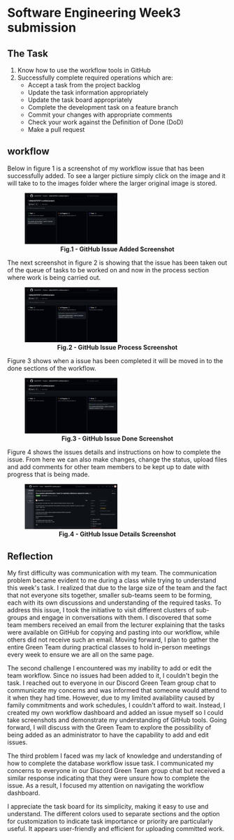 # Software Engineering Week3 submission


## The Task

1. Know how to use the workflow tools in GitHub
2. Successfully complete required operations which are:
   * Accept a task from the project backlog
   * Update the task information appropriately
   * Update the task board appropriately
   * Complete the development task on a feature branch
   * Commit your changes with appropriate comments
   * Check your work against the Definition of Done (DoD)
   * Make a pull request


## workflow

Below in figure 1 is a screenshot of my workflow issue that has been successfully added.
To see a larger pictiure simply click on the image and it will take to to the images folder
where the larger original image is stored.
<figure>
 <img src="https://github.com/Mark070707/Software-Engineering-Portfolio/blob/main/images/GitHub%20Issue%20Added%20ScreenShot.png" width="50%" height="50%">
 <figcaption align="center"><b>Fig.1 - GitHub Issue Added Screenshot</b></figcaption>
</figure>

 The next screenshot in figure 2 is showing that the issue has been taken out of the queue of tasks
 to be worked on and now in the process section where work is being carried out.
 <figure>
  <img src="https://github.com/Mark070707/Software-Engineering-Portfolio/blob/main/images/GitHub%20In%20Process%20Screenshot.png" width="50%" height="50%">
  <figcaption align="center"><b>Fig.2 - GitHub Issue Process Screenshot</b></figcaption>
 </figure>

 Figure 3 shows when a issue has been completed it will be moved in to the done sections of the workflow.
 <figure>
  <img src="https://github.com/Mark070707/Software-Engineering-Portfolio/blob/main/images/GitHub%20Done%20Screenshot.png" width="50%" height="50%">
  <figcaption align="center"><b>Fig.3 - GitHub Issue Done Screenshot</b></figcaption>
 </figure>

 Figure 4 shows the issues details and instructions on how to complete the issue. From here we can also make changes,
 change the status, upload files and add comments for other team members to be kept up to date with progress that is being made.
 <figure>
  <img src="https://github.com/Mark070707/Software-Engineering-Portfolio/blob/main/images/GitHub%20Issue%20Details%20Screenshot.png" width="50%" height="50%">
  <figcaption align="center"><b>Fig.4 - GitHub Issue Details Screenshot</b></figcaption>
 </figure>


## Reflection

My first difficulty was communication with my team. The communication problem became evident to me during
a class while trying to understand this week's task. I realized that due to the large size of the team and
the fact that not everyone sits together, smaller sub-teams seem to be forming, each with its own discussions
and understanding of the required tasks. To address this issue, I took the initiative to visit different
clusters of sub-groups and engage in conversations with them. I discovered that some team members received
an email from the lecturer explaining that the tasks were available on GitHub for copying and pasting into
our workflow, while others did not receive such an email. Moving forward, I plan to gather the entire Green
Team during practical classes to hold in-person meetings every week to ensure we are all on the same page.

The second challenge I encountered was my inability to add or edit the team workflow. Since no issues had
been added to it, I couldn't begin the task. I reached out to everyone in our Discord Green Team group chat
to communicate my concerns and was informed that someone would attend to it when they had time. However,
due to my limited availability caused by family commitments and work schedules, I couldn't afford to wait.
Instead, I created my own workflow dashboard and added an issue myself so I could take screenshots and
demonstrate my understanding of GitHub tools. Going forward, I will discuss with the Green Team to explore
the possibility of being added as an administrator to have the capability to add and edit issues.

The third problem I faced was my lack of knowledge and understanding of how to complete the database workflow issue task.
I communicated my concerns to everyone in our Discord Green Team group chat but received a similar response
indicating that they were unsure how to complete the issue. As a result, I focused my attention on navigating
the workflow dashboard.

I appreciate the task board for its simplicity, making it easy to use and understand. The different colors used
to separate sections and the option for customization to indicate task importance or priority are particularly
useful. It appears user-friendly and efficient for uploading committed work.

